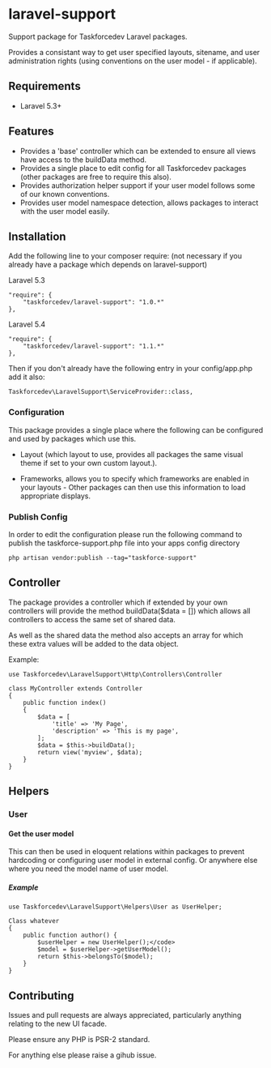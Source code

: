 # laravel-support
Support package for Taskforcedev Laravel packages.

Provides a consistant way to get user specified layouts, sitename, and user administration rights (using conventions on the user model - if applicable).

## Requirements

- Laravel 5.3+

## Features
- Provides a 'base' controller which can be extended to ensure all views have access to the buildData method.
- Provides a single place to edit config for all Taskforcedev packages (other packages are free to require this also).
- Provides authorization helper support if your user model follows some of our known conventions.
- Provides user model namespace detection, allows packages to interact with the user model easily.

## Installation

Add the following line to your composer require: (not necessary if you already have a package which depends on laravel-support)

Laravel 5.3

    "require": {
        "taskforcedev/laravel-support": "1.0.*"
    },

Laravel 5.4

    "require": {
        "taskforcedev/laravel-support": "1.1.*"
    },

Then if you don't already have the following entry in your config/app.php add it also:

    Taskforcedev\LaravelSupport\ServiceProvider::class,


### Configuration
This package provides a single place where the following can be configured and used by packages which use this.

- Layout (which layout to use, provides all packages the same visual theme if set to your own custom layout.).

- Frameworks, allows you to specify which frameworks are enabled in your layouts - Other packages can then use this information to load appropriate displays.

### Publish Config
In order to edit the configuration please run the following command to publish the taskforce-support.php file into your apps config directory

<code>php artisan vendor:publish --tag="taskforce-support"</code>

## Controller

The package provides a controller which if extended by your own controllers will provide the method buildData($data = []) which allows all controllers to access the same set of shared data.

As well as the shared data the method also accepts an array for which these extra values will be added to the data object.

Example:

    use Taskforcedev\LaravelSupport\Http\Controllers\Controller
    
    class MyController extends Controller
    {
        public function index()
        {
            $data = [
                'title' => 'My Page',
                'description' => 'This is my page',
            ];
            $data = $this->buildData();
            return view('myview', $data);
        }
    }

## Helpers
### User
#### Get the user model
This can then be used in eloquent relations within packages to prevent hardcoding or configuring user model in external config.  Or anywhere else where you need the model name of user model.

##### Example
    use Taskforcedev\LaravelSupport\Helpers\User as UserHelper;

    Class whatever
    {
        public function author() {
            $userHelper = new UserHelper();</code>
            $model = $userHelper->getUserModel();
            return $this->belongsTo($model);
        }
    }

## Contributing

Issues and pull requests are always appreciated, particularly anything relating to the new UI facade.

Please ensure any PHP is PSR-2 standard.

For anything else please raise a gihub issue.
